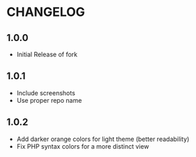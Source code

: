 # CHANGELOG

## 1.0.0

- Initial Release of fork

## 1.0.1

- Include screenshots
- Use proper repo name

## 1.0.2

- Add darker orange colors for light theme (better readability)
- Fix PHP syntax colors for a more distinct view
